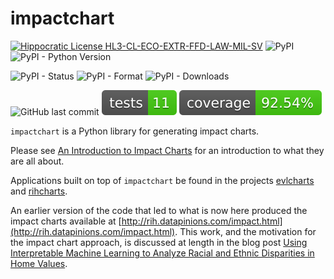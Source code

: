# impactchart

[![Hippocratic License HL3-CL-ECO-EXTR-FFD-LAW-MIL-SV](https://img.shields.io/static/v1?label=Hippocratic%20License&message=HL3-CL-ECO-EXTR-FFD-LAW-MIL-SV&labelColor=5e2751&color=bc8c3d)](https://firstdonoharm.dev/version/3/0/cl-eco-extr-ffd-law-mil-sv.html)
![PyPI](https://img.shields.io/pypi/v/impactchart)
![PyPI - Python Version](https://img.shields.io/pypi/pyversions/impactchart)

![PyPI - Status](https://img.shields.io/pypi/status/impactchart?label=PyPI%20Status)
![PyPI - Format](https://img.shields.io/pypi/format/impactchart?label=PyPI%20Format)
![PyPI - Downloads](https://img.shields.io/pypi/dm/impactchart?label=PyPI%20Downloads)

![GitHub last commit](https://img.shields.io/github/last-commit/vengroff/impactchart)
[![Tests Badge](./reports/junit/tests-badge.svg)](https://vengroff.github.io/impactchart/)
[![Coverage Badge](./reports/coverage/coverage-badge.svg)](https://vengroff.github.io/impactchart/)

`impactchart` is a Python library for generating impact charts.

Please see [An Introduction to Impact Charts](https://datapinions.com/an-introduction-to-impact-charts/)
for an introduction to what they are all about.

Applications built on top of `impactchart` be found in the 
projects [evlcharts](https://github.com/vengroff/evlcharts) and
[rihcharts](https://github.com/vengroff/rihcharts).

An earlier version of the code that led to what is now
here produced the impact charts available at [http://rih.datapinions.com/impact.html](http://rih.datapinions.com/impact.html).
This work, and the motivation for the impact chart approach, is discussed at length in the blog post
[Using Interpretable Machine Learning to Analyze Racial and Ethnic Disparities in Home Values](https://datapinions.com/using-interpretable-machine-learning-to-analyze-racial-and-ethnic-disparities-in-home-values/).
